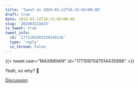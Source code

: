 ```yaml
---
title: 'Tweet on 2024-03-22T16:15:02+00:00'
draft: true
date: 2024-03-22T16:15:02+00:00
slug: '202403221615'
is_tweet: true
tweet_info:
  id: '1771103283320349116'
  type: 'reply'
  is_thread: False
---
```




{{< tweet user="MAXlMlIlAN" id="1771097047514435996" >}}

Yeah, so why? 🤔

[Discussion](https://x.com/sytelus/status/1771103283320349116)
